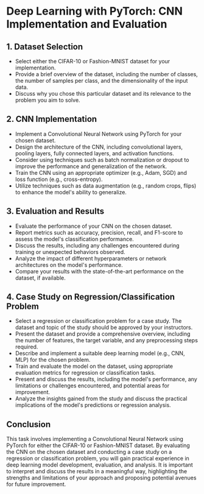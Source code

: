 # Deep Learning with PyTorch: CNN Implementation and Evaluation

## 1. Dataset Selection

- Select either the CIFAR-10 or Fashion-MNIST dataset for your implementation.
- Provide a brief overview of the dataset, including the number of classes, the number of samples per class, and the dimensionality of the input data.
- Discuss why you chose this particular dataset and its relevance to the problem you aim to solve.

## 2. CNN Implementation

- Implement a Convolutional Neural Network using PyTorch for your chosen dataset.
- Design the architecture of the CNN, including convolutional layers, pooling layers, fully connected layers, and activation functions.
- Consider using techniques such as batch normalization or dropout to improve the performance and generalization of the network.
- Train the CNN using an appropriate optimizer (e.g., Adam, SGD) and loss function (e.g., cross-entropy).
- Utilize techniques such as data augmentation (e.g., random crops, flips) to enhance the model's ability to generalize.

## 3. Evaluation and Results

- Evaluate the performance of your CNN on the chosen dataset.
- Report metrics such as accuracy, precision, recall, and F1-score to assess the model's classification performance.
- Discuss the results, including any challenges encountered during training or unexpected behaviors observed.
- Analyze the impact of different hyperparameters or network architectures on the model's performance.
- Compare your results with the state-of-the-art performance on the dataset, if available.

## 4. Case Study on Regression/Classification Problem

- Select a regression or classification problem for a case study. The dataset and topic of the study should be approved by your instructors.
- Present the dataset and provide a comprehensive overview, including the number of features, the target variable, and any preprocessing steps required.
- Describe and implement a suitable deep learning model (e.g., CNN, MLP) for the chosen problem.
- Train and evaluate the model on the dataset, using appropriate evaluation metrics for regression or classification tasks.
- Present and discuss the results, including the model's performance, any limitations or challenges encountered, and potential areas for improvement.
- Analyze the insights gained from the study and discuss the practical implications of the model's predictions or regression analysis.

## Conclusion

This task involves implementing a Convolutional Neural Network using PyTorch for either the CIFAR-10 or Fashion-MNIST dataset. By evaluating the CNN on the chosen dataset and conducting a case study on a regression or classification problem, you will gain practical experience in deep learning model development, evaluation, and analysis. It is important to interpret and discuss the results in a meaningful way, highlighting the strengths and limitations of your approach and proposing potential avenues for future improvement.
